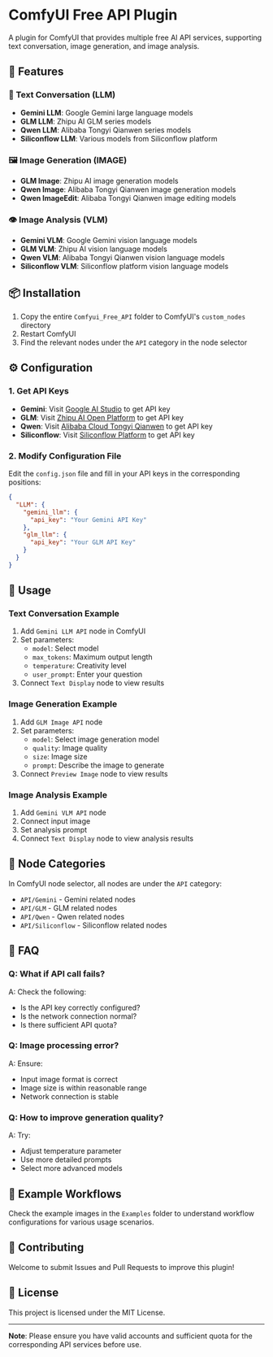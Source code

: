 # ComfyUI Free API Plugin

A plugin for ComfyUI that provides multiple free AI API services, supporting text conversation, image generation, and image analysis.

## 🚀 Features

### 📝 Text Conversation (LLM)
- **Gemini LLM**: Google Gemini large language models
- **GLM LLM**: Zhipu AI GLM series models
- **Qwen LLM**: Alibaba Tongyi Qianwen series models
- **Siliconflow LLM**: Various models from Siliconflow platform

### 🖼️ Image Generation (IMAGE)
- **GLM Image**: Zhipu AI image generation models
- **Qwen Image**: Alibaba Tongyi Qianwen image generation models
- **Qwen ImageEdit**: Alibaba Tongyi Qianwen image editing models

### 👁️ Image Analysis (VLM)
- **Gemini VLM**: Google Gemini vision language models
- **GLM VLM**: Zhipu AI vision language models
- **Qwen VLM**: Alibaba Tongyi Qianwen vision language models
- **Siliconflow VLM**: Siliconflow platform vision language models

## 📦 Installation

1. Copy the entire `Comfyui_Free_API` folder to ComfyUI's `custom_nodes` directory
2. Restart ComfyUI
3. Find the relevant nodes under the `API` category in the node selector

## ⚙️ Configuration

### 1. Get API Keys

- **Gemini**: Visit [Google AI Studio](https://makersuite.google.com/app/apikey) to get API key
- **GLM**: Visit [Zhipu AI Open Platform](https://open.bigmodel.cn/) to get API key
- **Qwen**: Visit [Alibaba Cloud Tongyi Qianwen](https://dashscope.console.aliyun.com/) to get API key
- **Siliconflow**: Visit [Siliconflow Platform](https://www.siliconflow.cn/) to get API key

### 2. Modify Configuration File

Edit the `config.json` file and fill in your API keys in the corresponding positions:

```json
{
  "LLM": {
    "gemini_llm": {
      "api_key": "Your Gemini API Key"
    },
    "glm_llm": {
      "api_key": "Your GLM API Key"
    }
  }
}
```

## 🎯 Usage

### Text Conversation Example

1. Add `Gemini LLM API` node in ComfyUI
2. Set parameters:
   - `model`: Select model
   - `max_tokens`: Maximum output length
   - `temperature`: Creativity level
   - `user_prompt`: Enter your question
3. Connect `Text Display` node to view results

### Image Generation Example

1. Add `GLM Image API` node
2. Set parameters:
   - `model`: Select image generation model
   - `quality`: Image quality
   - `size`: Image size
   - `prompt`: Describe the image to generate
3. Connect `Preview Image` node to view results

### Image Analysis Example

1. Add `Gemini VLM API` node
2. Connect input image
3. Set analysis prompt
4. Connect `Text Display` node to view analysis results

## 📁 Node Categories

In ComfyUI node selector, all nodes are under the `API` category:

- `API/Gemini` - Gemini related nodes
- `API/GLM` - GLM related nodes
- `API/Qwen` - Qwen related nodes
- `API/Siliconflow` - Siliconflow related nodes

## 🔧 FAQ

### Q: What if API call fails?
A: Check the following:
- Is the API key correctly configured?
- Is the network connection normal?
- Is there sufficient API quota?

### Q: Image processing error?
A: Ensure:
- Input image format is correct
- Image size is within reasonable range
- Network connection is stable

### Q: How to improve generation quality?
A: Try:
- Adjust temperature parameter
- Use more detailed prompts
- Select more advanced models

## 📖 Example Workflows

Check the example images in the `Examples` folder to understand workflow configurations for various usage scenarios.

## 🤝 Contributing

Welcome to submit Issues and Pull Requests to improve this plugin!

## 📄 License

This project is licensed under the MIT License.

---

**Note**: Please ensure you have valid accounts and sufficient quota for the corresponding API services before use. 
